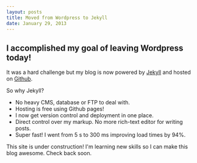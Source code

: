 ```yaml
---
layout: posts
title: Moved from Wordpress to Jekyll
date: January 29, 2013
---
```


<h2>I accomplished my goal of leaving Wordpress today!</h2>

<p>It was a hard challenge but my blog is now powered by <a href='http://jekyllrb.com/' target='blank'>Jekyll</a> and hosted on <a href='http://github.com/' target='blank'>Github</a>.</p>

<p>So why Jekyll?</p>

<ul>
	<li>No heavy CMS, database or FTP to deal with.</li>
	<li>Hosting is free using Github pages!</li>
	<li>I now get version control and deployment in one place.</li>
	<li>Direct control over my markup. No more rich-text editor for writing posts.</li>
	<li>Super fast! I went from 5 s to 300 ms improving load times by 94%.</li>
</ul>

<p>This site is under construction! I'm learning new skills so I can make this blog awesome. Check back soon.</p>
